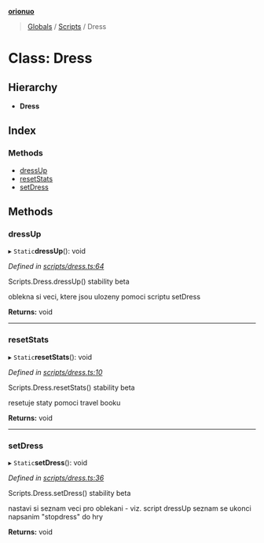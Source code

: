 **[orionuo](../README.md)**

> [Globals](../globals.md) / [Scripts](../modules/scripts.md) / Dress

# Class: Dress

## Hierarchy

* **Dress**

## Index

### Methods

* [dressUp](scripts.dress.md#dressup)
* [resetStats](scripts.dress.md#resetstats)
* [setDress](scripts.dress.md#setdress)

## Methods

### dressUp

▸ `Static`**dressUp**(): void

*Defined in [scripts/dress.ts:64](https://github.com/msviha/orionuo/blob/b1a86be/src/scripts/dress.ts#L64)*

Scripts.Dress.dressUp()
stability beta

oblekna si veci, ktere jsou ulozeny pomoci scriptu setDress

**Returns:** void

___

### resetStats

▸ `Static`**resetStats**(): void

*Defined in [scripts/dress.ts:10](https://github.com/msviha/orionuo/blob/b1a86be/src/scripts/dress.ts#L10)*

Scripts.Dress.resetStats()
stability beta

resetuje staty pomoci travel booku

**Returns:** void

___

### setDress

▸ `Static`**setDress**(): void

*Defined in [scripts/dress.ts:36](https://github.com/msviha/orionuo/blob/b1a86be/src/scripts/dress.ts#L36)*

Scripts.Dress.setDress()
stability beta

nastavi si seznam veci pro oblekani - viz. script dressUp
seznam se ukonci napsanim "stopdress" do hry

**Returns:** void
